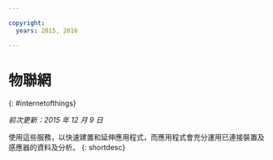 ```yaml
---

copyright:
  years: 2015, 2016

---
```


# 物聯網
{: #internetofthings}

*前次更新：2015 年 12 月 9 日*

使用這些服務，以快速建置和延伸應用程式，而應用程式會充分運用已連接裝置及感應器的資料及分析。
{: shortdesc}



